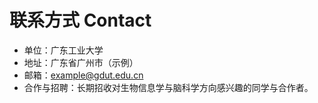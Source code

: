 # 联系方式 Contact
- 单位：广东工业大学  
- 地址：广东省广州市（示例）  
- 邮箱：example@gdut.edu.cn  
- 合作与招聘：长期招收对生物信息学与脑科学方向感兴趣的同学与合作者。
